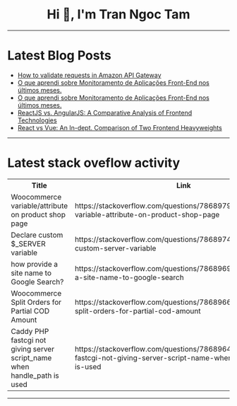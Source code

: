 <h1 align="center">Hi 👋, I'm Tran Ngoc Tam</h1>

---

# Latest Blog Posts 
<!-- BLOG-POST-LIST:START -->
- [How to validate requests in Amazon API Gateway](https://dev.to/iamsherif/how-to-validate-requests-in-amazon-api-gateway-4n78)
- [O que aprendi sobre Monitoramento de Aplicações Front-End nos últimos meses.](https://dev.to/soares_pedro/o-que-aprendi-sobre-monitoramento-de-aplicacoes-front-end-nos-ultimos-meses-18ol)
- [O que aprendi sobre Monitoramento de Aplicações Front-End nos últimos meses.](https://dev.to/soares_pedro/o-que-aprendi-sobre-monitoramento-de-aplicacoes-front-end-nos-ultimos-meses-aom)
- [ReactJS vs. AngularJS: A Comparative Analysis of Frontend Technologies](https://dev.to/iniubong_udofot/reactjs-vs-angularjs-a-comparative-analysis-of-frontend-technologies-4o7h)
- [React vs Vue: An In-dept. Comparison of Two Frontend Heavyweights](https://dev.to/olowoyeye_segun_1206db84a/react-vs-vue-an-in-dept-comparison-of-two-frontend-heavyweights-4c31)
<!-- BLOG-POST-LIST:END -->

---

# Latest stack oveflow activity
<table>
  <tr><th>Title</th><th>Link</th></tr>
  <!-- STACKOVERFLOW:START --><tr><td>Woocommerce variable/attribute on product shop page</td><td>https://stackoverflow.com/questions/78689795/woocommerce-variable-attribute-on-product-shop-page</td></tr><tr><td>Declare custom $_SERVER variable</td><td>https://stackoverflow.com/questions/78689748/declare-custom-server-variable</td></tr><tr><td>how provide a site name to Google Search?</td><td>https://stackoverflow.com/questions/78689699/how-provide-a-site-name-to-google-search</td></tr><tr><td>Woocommerce Split Orders for Partial COD Amount</td><td>https://stackoverflow.com/questions/78689665/woocommerce-split-orders-for-partial-cod-amount</td></tr><tr><td>Caddy PHP fastcgi not giving server script_name when handle_path is used</td><td>https://stackoverflow.com/questions/78689642/caddy-php-fastcgi-not-giving-server-script-name-when-handle-path-is-used</td></tr><!-- STACKOVERFLOW:END -->
</table>

---


